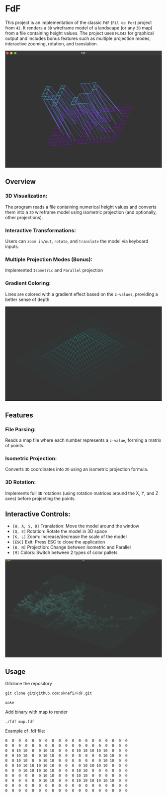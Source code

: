 # FdF
This project is an implementation of the classic `FdF` (`Fil de Fer`) project from `42`. It renders a `3D` wireframe model of a landscape (or any `3D` map) from a file containing height values. The project uses `MLX42` for graphical output and includes bonus features such as multiple projection modes, interactive zooming, rotation, and translation.

![Showcase](./42.png)<br>

## Overview
### 3D Visualization:
The program reads a file containing numerical height values and converts them into a `2D` wireframe model using isometric projection (and optionally, other projections).

### Interactive Transformations:
Users can `zoom in/out`, `rotate`, and `translate` the model via keyboard inputs.

### Multiple Projection Modes (Bonus):
Implemented `Isometric` and `Parallel` projection 

### Gradient Coloring:
Lines are colored with a gradient effect based on the `z-values`, providing a better sense of depth.

![Showcase](./pyramid.png)<br>

## Features
### File Parsing:
Reads a map file where each number represents a `z-value`, forming a matrix of points.

### Isometric Projection:
Converts `3D` coordinates into `2D` using an isometric projection formula.

### 3D Rotation:
Implements full `3D` rotations (using rotation matrices around the X, Y, and Z axes) before projecting the points.

## Interactive Controls:

+ `[W, A, S, D]` Translation: Move the model around the window
+ `[Q, E]` Rotation: Rotate the model in 3D space
+ `[K, L]` Zoom: Increase/decrease the scale of the model
+ `[ESC]` Exit: Press ESC to close the application
+ `[B, N]` Projection: Change between Isometric and Parallel
+ `[M]` Colors: Switch between 2 types of color pallets
  
![Showcase](./surface.png)<br>

## Usage
Gitclone the repository
```
git clone git@github.com:sknefi/FdF.git
```
```
make 
```

Add binary with map to render
```
./fdf map.fdf
```
Example of .fdf file:
```
0  0  0  0  0  0  0  0  0  0  0  0  0  0  0  0  0  0  0
0  0  0  0  0  0  0  0  0  0  0  0  0  0  0  0  0  0  0
0  0 10 10  0  0 10 10  0  0  0 10 10 10 10 10  0  0  0
0  0 10 10  0  0 10 10  0  0  0  0  0  0  0 10 10  0  0
0  0 10 10  0  0 10 10  0  0  0  0  0  0  0 10 10  0  0
0  0 10 10 10 10 10 10  0  0  0  0 10 10 10 10  0  0  0
0  0  0 10 10 10 10 10  0  0  0 10 10  0  0  0  0  0  0
0  0  0  0  0  0 10 10  0  0  0 10 10  0  0  0  0  0  0
0  0  0  0  0  0 10 10  0  0  0 10 10 10 10 10 10  0  0
0  0  0  0  0  0  0  0  0  0  0  0  0  0  0  0  0  0  0
0  0  0  0  0  0  0  0  0  0  0  0  0  0  0  0  0  0  0

```